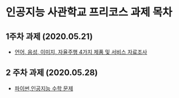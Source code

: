 # 인공지능 사관학교 프리코스 과제 목차

## 1주차 과제 (2020.05.21)

  - [언어, 음성, 이미지, 자율주행 4가지 제품 및 서비스 자료조사](https://github.com/kang-giheon/giheon/blob/master/1_%EC%A3%BC%EC%B0%A8_%EA%B3%BC%EC%A0%9C.ipynb)
  
## 2 주차 과제 (2020.05.28)  

- [파이썬,인공지능 수학 문제](https://github.com/kang-giheon/giheon/blob/master/2%EC%A3%BC%EC%B0%A8%EA%B3%BC%EC%A0%9C.ipynb)
